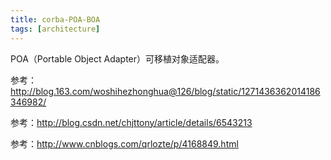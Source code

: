 ```yaml
---
title: corba-POA-BOA
tags: [architecture]
---
```


POA（Portable Object Adapter）可移植对象适配器。

参考：http://blog.163.com/woshihezhonghua@126/blog/static/1271436362014186346982/

参考：http://blog.csdn.net/chjttony/article/details/6543213

参考：http://www.cnblogs.com/qrlozte/p/4168849.html